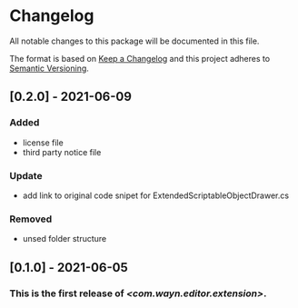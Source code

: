 # Changelog
All notable changes to this package will be documented in this file.

The format is based on [Keep a Changelog](http://keepachangelog.com/en/1.0.0/)
and this project adheres to [Semantic Versioning](http://semver.org/spec/v2.0.0.html).
## [0.2.0] - 2021-06-09

### Added
* license file
* third party notice file

### Update
* add link to original code snipet for ExtendedScriptableObjectDrawer.cs

### Removed
* unsed folder structure


## [0.1.0] - 2021-06-05

### This is the first release of *\<com.wayn.editor.extension\>*.

